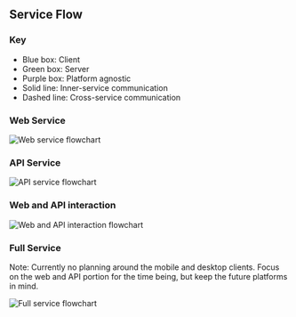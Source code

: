 ## Service Flow
### Key
 - Blue box: Client
 - Green box: Server
 - Purple box: Platform agnostic
 - Solid line: Inner-service communication
 - Dashed line: Cross-service communication

### Web Service
![Web service flowchart](https://raw.githubusercontent.com/soundcove/development/master/resources/charts/web.svg)

### API Service
![API service flowchart](https://raw.githubusercontent.com/soundcove/development/master/resources/charts/api.svg)

### Web and API interaction
![Web and API interaction flowchart](https://raw.githubusercontent.com/soundcove/development/master/resources/charts/web-api-interaction.svg)

### Full Service
Note: Currently no planning around the mobile and desktop clients.  Focus on the web and API portion for the time being, but keep the future platforms in mind.

![Full service flowchart](https://raw.githubusercontent.com/soundcove/development/master/resources/charts/full.svg)
